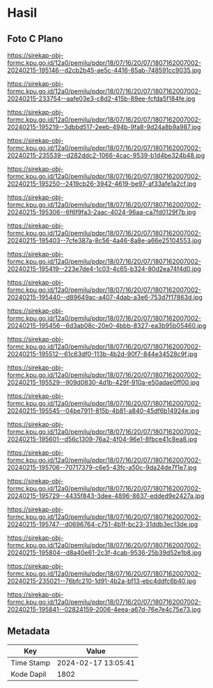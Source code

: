 # Hasil

## Foto C Plano

https://sirekap-obj-formc.kpu.go.id/12a0/pemilu/pdpr/18/07/16/20/07/1807162007002-20240215-195146--d2cb2b45-ae5c-4416-85ab-748591cc9035.jpg

https://sirekap-obj-formc.kpu.go.id/12a0/pemilu/pdpr/18/07/16/20/07/1807162007002-20240215-233754--aafe03e3-c8d2-415b-89ee-fcfda5f184fe.jpg

https://sirekap-obj-formc.kpu.go.id/12a0/pemilu/pdpr/18/07/16/20/07/1807162007002-20240215-195219--3dbbd517-2eeb-494b-9fa8-9d24a8b9a987.jpg

https://sirekap-obj-formc.kpu.go.id/12a0/pemilu/pdpr/18/07/16/20/07/1807162007002-20240215-235539--d282ddc2-1066-4cac-9539-b1d4be324b48.jpg

https://sirekap-obj-formc.kpu.go.id/12a0/pemilu/pdpr/18/07/16/20/07/1807162007002-20240215-195250--2419cb26-3942-4619-be97-af33afe1a2cf.jpg

https://sirekap-obj-formc.kpu.go.id/12a0/pemilu/pdpr/18/07/16/20/07/1807162007002-20240215-195306--6f6f9fa3-2aac-4024-96aa-ca7fd0129f7b.jpg

https://sirekap-obj-formc.kpu.go.id/12a0/pemilu/pdpr/18/07/16/20/07/1807162007002-20240215-195403--7cfe387a-8c56-4a46-8a8e-a66e25104553.jpg

https://sirekap-obj-formc.kpu.go.id/12a0/pemilu/pdpr/18/07/16/20/07/1807162007002-20240215-195419--223e7de4-1c03-4c65-b324-80d2ea74f4d0.jpg

https://sirekap-obj-formc.kpu.go.id/12a0/pemilu/pdpr/18/07/16/20/07/1807162007002-20240215-195440--d89649ac-a407-4dab-a3e6-753d7f17863d.jpg

https://sirekap-obj-formc.kpu.go.id/12a0/pemilu/pdpr/18/07/16/20/07/1807162007002-20240215-195456--6d3ab08c-20e0-4bbb-8327-ea3b95b05460.jpg

https://sirekap-obj-formc.kpu.go.id/12a0/pemilu/pdpr/18/07/16/20/07/1807162007002-20240215-195512--61c63df0-113b-4b2d-90f7-844e34528c9f.jpg

https://sirekap-obj-formc.kpu.go.id/12a0/pemilu/pdpr/18/07/16/20/07/1807162007002-20240215-195529--909d0830-4d1b-429f-910a-e50adae0ff00.jpg

https://sirekap-obj-formc.kpu.go.id/12a0/pemilu/pdpr/18/07/16/20/07/1807162007002-20240215-195545--04be7911-815b-4b81-a840-45df6b14924e.jpg

https://sirekap-obj-formc.kpu.go.id/12a0/pemilu/pdpr/18/07/16/20/07/1807162007002-20240215-195601--d56c1309-76a2-4f04-96e1-8fbce41c8ea8.jpg

https://sirekap-obj-formc.kpu.go.id/12a0/pemilu/pdpr/18/07/16/20/07/1807162007002-20240215-195706--70717379-c6e5-43fc-a50c-9da24de7f1e7.jpg

https://sirekap-obj-formc.kpu.go.id/12a0/pemilu/pdpr/18/07/16/20/07/1807162007002-20240215-195729--4435f843-3dee-4896-8637-edded9e2427a.jpg

https://sirekap-obj-formc.kpu.go.id/12a0/pemilu/pdpr/18/07/16/20/07/1807162007002-20240215-195747--d0696764-c751-4b1f-bc23-31ddb3ec13de.jpg

https://sirekap-obj-formc.kpu.go.id/12a0/pemilu/pdpr/18/07/16/20/07/1807162007002-20240215-195804--d8a40e61-2c3f-4cab-9536-25b39d52e1b8.jpg

https://sirekap-obj-formc.kpu.go.id/12a0/pemilu/pdpr/18/07/16/20/07/1807162007002-20240215-235021--76bfc210-1d91-4b2a-bf13-ebc4ddfc6b40.jpg

https://sirekap-obj-formc.kpu.go.id/12a0/pemilu/pdpr/18/07/16/20/07/1807162007002-20240215-195841--02824159-2006-4eea-a67d-76e7e4c75e73.jpg


## Metadata

| Key        | Value               |
| ---------- | ------------------- |
| Time Stamp | 2024-02-17 13:05:41 |
| Kode Dapil | 1802                |



